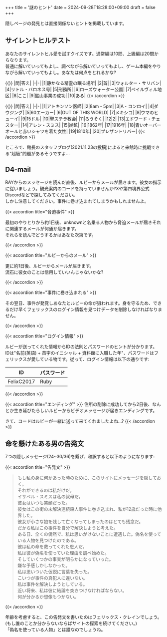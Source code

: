 +++
title = '謎のヒント'
date = 2024-09-28T18:28:00+09:00
draft = false
+++

隠しページの発見とは直接関係ないヒントを掲載しています。

## サイレントヒルテスト

あなたのサイレントヒル愛を試すクイズです。通常編は10問、上級編は20問からなります。  
普通に解いていってもよし、調べながら解いていってもよし、ゲーム本編をやりながら解いていってもよし。あなたは何点をとれるかな?

{{<accordion title="答え (通常編)">}}
|問|答え|
|-|-|
|1|静かなる精霊の眠る場所|
|2|首|
|3|ウォルター・サリバン|
|4|リトル・バロネス号|
|5|刑務所|
|6|ローズウォーター公園|
|7|ペイルヴィル地区|
|8|ここ|
|9|鉱山事業の成功|
|10|ある|
{{< /accordion >}}

{{<accordion title="答え (上級編)">}}
|問|答え|
|-|-|
|1|アトキンソン医師|
|2|8am - 5pm|
|3|A・コンロイ|
|4|ダウジング|
|5|60エーカー|
|6|OUT OF THIS WORLD|
|7|メキシコ|
|8|ウマのヒューイ|
|9|15ドル|
|10|聖ステラ教会|
|11|ろうそく|
|12|2|
|13|エドワード・チェスター|
|14|アレン・スミス|
|15|炭鉱|
|16|1862年|
|17|1916年|
|18|青いオーバーオールと赤いシャツを着た女性|
|19|1810年|
|20|プレザントリバー|
{{< /accordion >}}

ところで、館長のスタッフブログ(2021.11.23の投稿)によると来館時に挑戦できる"超級"問題があるそうですよ...

## D4-mail

RAYからのメッセージを読んだ直後、ルビーからメールが届きます。彼女の指示に従いましょう。観光案内のコードを持っていませんか?Xや第四境界公式Discordなどで探してみてください。  
しかし注意してください。事件に巻き込まれてしまうかもしれませんよ。

{{< accordion title="脅迫事件" >}}

最初のやりとりから約1日後、unknownと名乗る人物から脅迫メールが届きそれに関連するメールが何通か届きます。  
それらを読んでどうするかはあなた次第です。

{{< /accordion >}}

{{< accordion title="ルビーからのメール" >}}

更に約1日後、ルビーからメールが届きます。  
流石に彼女のことは信用していいんじゃないかな?

{{< /accordion >}}

{{< accordion title="事件に巻き込まれる" >}}

その翌日、事件が発覚しあなたとルビーの命が狙われます。身を守るため、できるだけ早くフェリックスのログイン情報を見つけデータを削除しなければなりません。

{{< /accordion >}}

{{< accordion title="ログイン情報" >}}

ルビーが送ってくれた情報からIDの法則とパスワードのヒントが分かります。  
IDは"名前(英語) + 苗字のイニシャル + 資料館に入職した年"、パスワードはフェリックスが愛している物です。従って、ログイン情報は以下の通りです:

|ID|パスワード|
|-|-|
|FelixC2017|Ruby|

{{< /accordion >}}

{{< accordion title="エンディング" >}}
住所の削除に成功してから2日後、なんとか生き延びたらしいルビーからビデオメッセージが届きエンディングです。

さて、コードはルビーが一緒に送って来てくれましたよね...?
{{< /accordion >}}

## 命を懸けたある男の告発文

7つの隠しメッセージ(24~30/36)を繋げ、和訳すると以下のようになります:

{{< accordion title="告発文" >}}

> もし私の身に何かあった時のために、このサイトにメッセージを隠しておく。  
> それができるのは私だけだ。  
> イサベル・スミスは私の叔母だ。  
> 彼女はいつも笑顔だった。  
> 彼女はこの街の未解決連続殺人事件に巻き込まれ、私が12歳だった時に他界した。  
> 彼女が小さな娘を残して亡くなってしまったのはとても残念だ。  
> だから私はこの事件を自分で解決しようと考えた。  
> ある日、全くの偶然で、私は思いがけないことに遭遇した。偽名を使っている人物を見つけたのである。  
> 彼は私の命を救ってくれた恩人だ。  
> 私は彼が偽名を使っていた理由を調べ始めた。  
> そしていくつかの事実が明らかになっていった。  
> 嫌な予感しかしなかった。  
> 私は思いついた仮説に言葉を失った。  
> こいつが事件の真犯人に違いない。  
> 私は事件を解決しようとしている。  
> 近い将来、私は彼に結論を突きつけなければならない。  
> 何が分かるか想像もつかない。

{{< /accordion >}}

年齢を考慮すると、この告発文を書いたのはフェリックス・クレインでしょう。(もし誰のことか分からないならばサイトの探索を続けてください。)  
「偽名を使っている人物」とは誰なのでしょうね。
